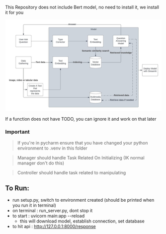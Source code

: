 This Repository does not include Bert model, no need to install it, we install it for you

![alt text](https://github.com/0StevenH0/Skripsi/blob/dev/Proposal_Graph.jpeg)

If a function does not have TODO, you can ignore it and work on that later

### Important
> If you're in pycharm ensure that you have changed your python environment to .venv in this folder

> Manager should handle Task Related On Initializing (IK normal manager don't do this)

> Controller should handle task related to manipulating 

## To Run:
- run setup.py, switch to environment created (should be printed when you run it in terminal)
- on terminal :  run_server.py, dont stop it
- to start : uvicorn main:app --reload
  - this will download model, establish connection, set database
- to hit api : http://127.0.0.1:8000/response